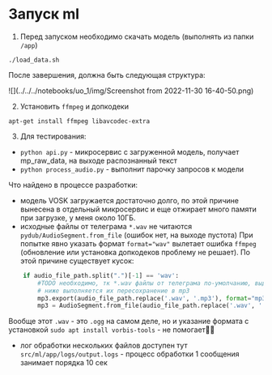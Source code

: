 # Запуск ml

1. Перед запуском необходимо скачать модель (выполнять из папки `/app`)
```
./load_data.sh
```
После завершения, должна быть следующая структура:

![](../../../notebooks/uo_1/img/Screenshot from 2022-11-30 16-40-50.png)

2. Установить `ffmpeg` и допкодеки
```
apt-get install ffmpeg libavcodec-extra
```
3. Для тестирования:
 - `python api.py` - микросервис с загруженной модель, получает mp_raw_data, на выходе распознанный текст
 - `python process_audio.py` - выполнит парочку запросов к модели


Что найдено в процессе разработки:
- модель VOSK загружается достаточно долго, по этой причине вынесена в отдельный микросервис и еще отжирает много памяти при загрузке, у меня около 10ГБ.
- исходные файлы от телеграма `*.wav` не читаются `pydub/AudioSegment.from_file` (ошибок нет, на выходе пустота)
При попытке явно указать формат `format="wav"` вылетает ошибка `ffmpeg` (обновление или установка допкодеков проблему не решает).
По этой причине существует кусок:
```python
    if audio_file_path.split(".")[-1] == 'wav':
        #TODO необходимо, тк *.wav файлы от телеграма по-умолчанию, выдают пустоту
        # ниже выполняется их пересохранение в mp3
        mp3.export(audio_file_path.replace('.wav', '.mp3'), format="mp3")
        mp3 = AudioSegment.from_file(audio_file_path.replace('.wav', '.mp3'))
```
Вообще этот `.wav` - это `.ogg` на самом деле, но и указание формата с установкой `sudo apt install vorbis-tools` - не помогает🤷‍♂️
- лог обработки нескольких файлов доступен тут `src/ml/app/logs/output.logs` - процесс обработки 1 сообщения занимает порядка 10 сек